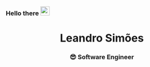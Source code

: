 <h3>Hello there <img src="https://github.com/TheDudeThatCode/TheDudeThatCode/blob/master/Assets/Hi.gif" width="24" /> </h3>



<div align="center">
  <h1>Leandro Simões</h1>
  <h3>😎 Software Engineer</h3><br>
</div>












